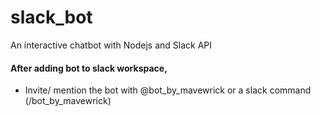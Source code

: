 # slack_bot
An interactive chatbot with Nodejs and Slack API

#### After adding bot to slack workspace, 
 - Invite/ mention the bot with @bot_by_mavewrick or a slack command (/bot_by_mavewrick)
